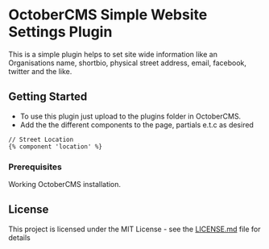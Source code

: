 # OctoberCMS Simple Website Settings Plugin
This is a simple plugin helps to set site wide information like an Organisations name, shortbio, physical street address, email, facebook, twitter and the like.
## Getting Started


*  To use this plugin just upload to the plugins folder in OctoberCMS.
*  Add the the different components to the page, partials e.t.c as desired

```
// Street Location
{% component 'location' %}

```

### Prerequisites

Working OctoberCMS installation.

## License

This project is licensed under the MIT License - see the [LICENSE.md](LICENSE.md) file for details
